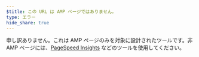 ```yaml
---
$title: この URL は AMP ページではありません。
type: エラー
hide_share: true
---
```


申し訳ありません。これは AMP ページのみを対象に設計されたツールです。非 AMP ページには、[PageSpeed Insights](https://developers.google.com/speed/pagespeed/insights/?hl=ja) などのツールを使用してください。
